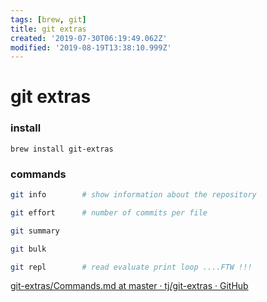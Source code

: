 ```yaml
---
tags: [brew, git]
title: git extras
created: '2019-07-30T06:19:49.062Z'
modified: '2019-08-19T13:38:10.999Z'
---
```


# git extras


### install
`brew install git-extras`


### commands
```sh
git info        # show information about the repository

git effort      # number of commits per file

git summary

git bulk

git repl        # read evaluate print loop ....FTW !!!
```

[git-extras/Commands.md at master · tj/git-extras · GitHub](https://github.com/tj/git-extras/blob/master/Commands.md)
